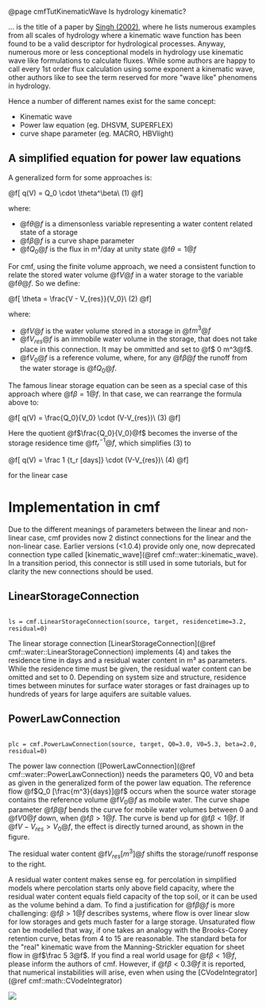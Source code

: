 @page cmfTutKinematicWave Is hydrology kinematic?

... is the title of a paper by [Singh (2002)](https://doi.org/10.1002/hyp.306),
where he lists numerous examples from all scales of hydrology where a
kinematic wave function has been found to be a valid descriptor for
hydrological processes. Anyway, numerous more or less conceptional
models in hydrology use kinematic wave like formulations to calculate
fluxes. While some authors are happy to call every 1st order flux
calculation using some exponent a kinematic wave, other authors like to
see the term reserved for more "wave like" phenomens in hydrology.

Hence a number of different names exist for the same concept:

- Kinematic wave 
- Power law equation (eg. DHSVM, SUPERFLEX) 
- curve shape parameter (eg. MACRO, HBVlight)

## A simplified equation for power law equations

A generalized form for some approaches is:


@f[
q(V) = Q_0 \cdot \theta^\beta\ (1)
@f]

where:

- @f$\theta@f$ is a dimensonless variable representing a water
  content related state of a storage
- @f$\beta@f$ is a curve shape parameter 
- @f$Q_0@f$ is the flux in m³/day at unity state @f$\theta=1@f$

For cmf, using the finite volume approach, we need a consistent function
to relate the stored water volume @f$V@f$ in a water storage to the
variable @f$\theta@f$. So we define:


@f[
\theta = \frac{V - V_{res}}{V_0}\ (2)
@f]

where:

- @f$V@f$ is the water volume stored in a storage in @f$m^3@f$ 
- @f$V_{res}@f$ is an immobile water volume in the storage, that does
  not take place in this connection. It may be ommitted and set to @f$ 0
  m^3@f$. 
- @f$V_0@f$ is a reference volume, where, for any @f$\beta@f$ the runoff 
  from the water storage is @f$Q_0@f$.

The famous linear storage equation can be seen as a special case of this
approach where @f$\beta=1@f$. In that case, we can rearrange the formula
above to:

@f[
q(V) = \frac{Q_0}{V_0} \cdot (V-V_{res})\ (3)
@f]

Here the quotient @f$\frac{Q_0}{V_0}@f$ becomes the inverse of the
storage residence time @f$t_r^{-1}@f$, which simplifies (3) to  

@f[
q(V) = \frac 1 {t_r [days]} \cdot (V-V_{res})\ (4)
@f]

for the linear case

# Implementation in cmf

Due to the different meanings of parameters between the linear and
non-linear case, cmf provides now 2 distinct connections for the linear
and the non-linear case. Earlier versions (<1.0.4) provide only one,
now deprecated connection type called
[kinematic_wave](@ref cmf::water::kinematic_wave). In a transition
period, this connector is still used in some tutorials, but for clarity
the new connections should be used.

## LinearStorageConnection

~~~~~~~~~~~~~{.py}

ls = cmf.LinearStorageConnection(source, target, residencetime=3.2, residual=0)
~~~~~~~~~~~~~

The linear storage connection
[LinearStorageConnection](@ref cmf::water::LinearStorageConnection) implements (4) 
and takes the residence time in days and a residual water content in m³ as
parameters. While the residence time must be given, the residual water
content can be omitted and set to 0. Depending on system size and
structure, residence times between minutes for surface water storages or
fast drainages up to hundreds of years for large aquifers are suitable
values.

## PowerLawConnection

~~~~~~~~~~~~~{.py}

plc = cmf.PowerLawConnection(source, target, Q0=3.0, V0=5.3, beta=2.0, residual=0)
~~~~~~~~~~~~~

The power law connection
([PowerLawConnection](@ref cmf::water::PowerLawConnection)) needs the
parameters Q0, V0 and beta as given in the generalized form of the power
law equation. The reference flow @f$Q_0 [\frac{m^3}{days}]@f$ occurs
when the source water storage contains the reference volume @f$V_0@f$
as mobile water. The curve shape parameter @f$\beta@f$ bends the curve
for mobile water volumes between 0 and @f$V0@f$ down, when
@f$\beta>1@f$. The curve is bend up for @f$\beta<1@f$. If @f$V -
V_{res}>V_0@f$, the effect is directly turned around, as shown in the
figure.

The residual water content @f$V_{res} [m^3]@f$ shifts the
storage/runoff response to the right.

A residual water content makes sense eg. for percolation in simplified
models where percolation starts only above field capacity, where the
residual water content equals field capacity of the top soil, or it can
be used as the volume behind a dam. To find a justification for
@f$\beta@f$ is more challenging: @f$\beta>1@f$ describes systems,
where flow is over linear slow for low storages and gets much faster for
a large storage. Unsaturated flow can be modelled that way, if one takes
an analogy with the Brooks-Corey retention curve, betas from 4 to 15 are
reasonable. The standard beta for the "real" kinematic wave from the
Manning-Strickler equation for sheet flow in @f$\frac 5 3@f$. If you
find a real world usage for @f$\beta<1@f$, please inform the authors
of cmf. However, if @f$\beta<0.3@f$ it is reported, that numerical
instabilities will arise, even when using the
[CVodeIntegrator](@ref cmf::math::CVodeIntegrator)

![](PowerLawConnection.png)


